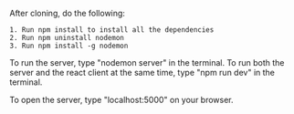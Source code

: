 After cloning, do the following:

    1. Run npm install to install all the dependencies
    2. Run npm uninstall nodemon
    3. Run npm install -g nodemon

To run the server, type "nodemon server" in the terminal.
To run both the server and the react client at the same time, type "npm run dev" in the terminal.

To open the server, type "localhost:5000" on your browser.
